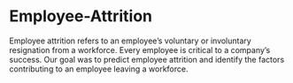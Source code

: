 # Employee-Attrition
Employee attrition refers to an employee’s voluntary or involuntary resignation from a workforce. Every employee is critical to a company’s success. Our goal was to predict employee attrition and identify the factors contributing to an employee leaving a workforce.
